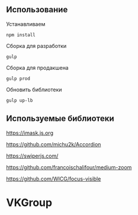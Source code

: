 
## Использование

Устанавливаем

```
npm install
```

Сборка для разработки

```
gulp
```

Сборка для продакшена

```
gulp prod
```

Обновить библиотеки

```
gulp up-lb
```

## Используемые библиотеки

https://imask.js.org

https://github.com/michu2k/Accordion

https://swiperjs.com/

https://github.com/francoischalifour/medium-zoom

https://github.com/WICG/focus-visible
# VKGroup

